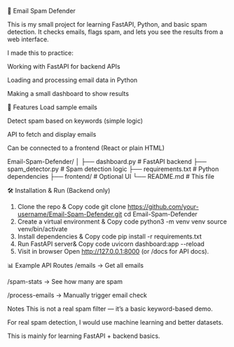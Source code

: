 📧 Email Spam Defender

This is my small project for learning FastAPI, Python, and basic spam detection.
It checks emails, flags spam, and lets you see the results from a web interface.

I made this to practice:

Working with FastAPI for backend APIs

Loading and processing email data in Python

Making a small dashboard to show results

🚀 Features
Load sample emails

Detect spam based on keywords (simple logic)

API to fetch and display emails

Can be connected to a frontend (React or plain HTML)

Email-Spam-Defender/
│
├── dashboard.py         # FastAPI backend
├── spam_detector.py     # Spam detection logic
├── requirements.txt     # Python dependencies
├── frontend/            # Optional UI
└── README.md            # This file


🛠 Installation & Run (Backend only)
1. Clone the repo & Copy code
  git clone https://github.com/your-username/Email-Spam-Defender.git
  cd Email-Spam-Defender
2. Create a virtual environment & Copy code
    python3 -m venv venv
    source venv/bin/activate
3. Install dependencies & Copy code
    pip install -r requirements.txt
4. Run FastAPI server& Copy code
    uvicorn dashboard:app --reload
5. Visit in browser
    Open http://127.0.0.1:8000 (or /docs for API docs).

 📊 Example API Routes
  /emails → Get all emails
  
  /spam-stats → See how many are spam
  
  /process-emails → Manually trigger email check

Notes
  This is not a real spam filter — it’s a basic keyword-based demo.
  
  For real spam detection, I would use machine learning and better datasets.
  
  This is mainly for learning FastAPI + backend basics.
  



